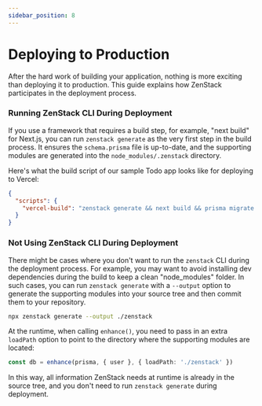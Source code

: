 ```yaml
---
sidebar_position: 8
---
```

# Deploying to Production

After the hard work of building your application, nothing is more exciting than deploying it to production. This guide explains how ZenStack participates in the deployment process.

### Running ZenStack CLI During Deployment

If you use a framework that requires a build step, for example, "next build" for Next.js, you can run `zenstack generate` as the very first step in the build process. It ensures the `schema.prisma` file is up-to-date, and the supporting modules are generated into the `node_modules/.zenstack` directory.

Here's what the build script of our sample Todo app looks like for deploying to Vercel:

```json title='package.json'
{
  "scripts": {
    "vercel-build": "zenstack generate && next build && prisma migrate deploy"
  }
}
```

### Not Using ZenStack CLI During Deployment

There might be cases where you don't want to run the `zenstack` CLI during the deployment process. For example, you may want to avoid installing dev dependencies during the build to keep a clean "node_modules" folder. In such cases, you can run `zenstack generate` with a `--output` option to generate the supporting modules into your source tree and then commit them to your repository.

```bash
npx zenstack generate --output ./zenstack
```

At the runtime, when calling `enhance()`, you need to pass in an extra `loadPath` option to point to the directory where the supporting modules are located:

```ts
const db = enhance(prisma, { user }, { loadPath: './zenstack' })
```

In this way, all information ZenStack needs at runtime is already in the source tree, and you don't need to run `zenstack generate` during deployment.
